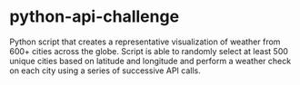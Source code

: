 # python-api-challenge

Python script that creates a representative visualization of weather from 600+ cities across the globe. Script is able to randomly select at least 500 unique cities based on latitude and longitude and perform a weather check on each city using a series of successive API calls. 
